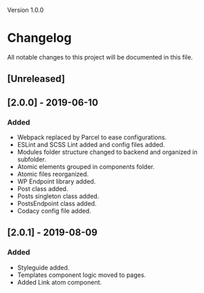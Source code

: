 Version 1.0.0
# Changelog
All notable changes to this project will be documented in this file.

## [Unreleased]

## [2.0.0] - 2019-06-10
### Added
- Webpack replaced by Parcel to ease configurations.
- ESLint and SCSS Lint added and config files added.
- Modules folder structure changed to backend and organized in subfolder.
- Atomic elements grouped in components folder.
- Atomic files reorganized.
- WP Endpoint library added.
- Post class added.
- Posts singleton class added.
- PostsEndpoint class added.
- Codacy config file added.

## [2.0.1] - 2019-08-09
### Added
- Styleguide added.
- Templates component logic moved to pages.
- Added Link atom component.

